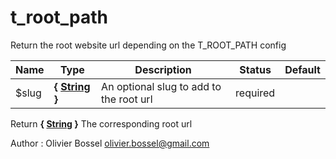 # t_root_path

Return the root website url depending on the T_ROOT_PATH config



Name  |  Type  |  Description  |  Status  |  Default
------------  |  ------------  |  ------------  |  ------------  |  ------------
$slug  |  **{ [String](http://php.net/manual/en/language.types.string.php) }**  |  An optional slug to add to the root url  |  required  |

Return **{ [String](http://php.net/manual/en/language.types.string.php) }** The corresponding root url

Author : Olivier Bossel <olivier.bossel@gmail.com>